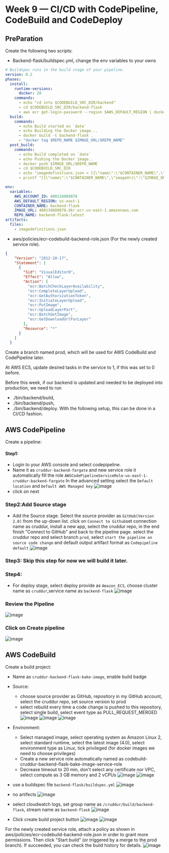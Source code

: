 # Week 9 — CI/CD with CodePipeline, CodeBuild and CodeDeploy

## PreParation
Create the following two scripts:
- Backend-flask/buildspec.yml, change the env variables to your owns
```yaml
# Buildspec runs in the build stage of your pipeline.
version: 0.2
phases:
  install:
    runtime-versions:
      docker: 20
    commands:
      - echo "cd into $CODEBUILD_SRC_DIR/backend"
      - cd $CODEBUILD_SRC_DIR/backend-flask
      - aws ecr get-login-password --region $AWS_DEFAULT_REGION | docker login --username AWS --password-stdin $IMAGE_URL
  build:
    commands:
      - echo Build started on `date`
      - echo Building the Docker image...          
      - docker build -t backend-flask .
      - "docker tag $REPO_NAME $IMAGE_URL/$REPO_NAME"
  post_build:
    commands:
      - echo Build completed on `date`
      - echo Pushing the Docker image..
      - docker push $IMAGE_URL/$REPO_NAME
      - cd $CODEBUILD_SRC_DIR
      - echo "imagedefinitions.json > [{\"name\":\"$CONTAINER_NAME\",\"imageUri\":\"$IMAGE_URL/$REPO_NAME\"}]" > imagedefinitions.json
      - printf "[{\"name\":\"$CONTAINER_NAME\",\"imageUri\":\"$IMAGE_URL/$REPO_NAME\"}]" > imagedefinitions.json

env:
  variables:
    AWS_ACCOUNT_ID: 480134889878
    AWS_DEFAULT_REGION: us-east-1
    CONTAINER_NAME: backend-flask
    IMAGE_URL: 480134889878.dkr.ecr.us-east-1.amazonaws.com
    REPO_NAME: backend-flask:latest
artifacts:
  files:
    - imagedefinitions.json
```    
- aws/policies/ecr-codebuild-backend-role.json (For the newly created service role).
```json
{
    "Version": "2012-10-17",
    "Statement": [
      {
        "Sid": "VisualEditor0",
        "Effect": "Allow",
        "Action": [
          "ecr:BatchCheckLayerAvailability",
          "ecr:CompleteLayerUpload",
          "ecr:GetAuthorizationToken",
          "ecr:InitiateLayerUpload",
          "ecr:PutImage",
          "ecr:UploadLayerPart",
          "ecr:BatchGetImage",
          "ecr:GetDownloadUrlForLayer"
        ],
        "Resource": "*"
      }
    ]
  }
 ``` 

Create a branch named prod, which will be used for AWS CodeBuild and CodePipeline later.

At AWS ECS, update desired tasks in the service to 1, if this was set to 0 before.

Before this week, if our backend is updated and needed to be deployed into production, we need to run 
- ./bin/backend/build, 
- ./bin/backend/push, 
- ./bin/backend/deploy. With the following setup, this can be done in a CI/CD fashion.

## AWS CodePipeline

Create a pipeline:
 #### Step1:
 - Login to your AWS console and select codepipeline.
 - Name it as `cruddur-backend-fargate` and new service role it automatically fill the role `AWSCodePipelineServiceRole-us-east-1-cruddur-backend-fargate`
 In the advanced setting select the `Default location` and `Default AWS Managed key`
 ![image](https://user-images.githubusercontent.com/125069098/235212747-7e2c12b6-6d03-4557-a2a8-28fe99266452.png)
 - click on next
 ### Step2:Add Source stage
 - Add the Source stage. Select the source provider as `GitHub(Version 2.0)` from the up-down list. click on `Connect to Github`set connection name as cruddur, 
   install a new app, select the cruddur repo, in the end finish "Connect to GitHub" and back to the pipeline page.
   select the cruddur repo and select branch `prod`, select `start the pipeline on source code change` and default output artifact format as `Codepipeline default` 
 ![image](https://user-images.githubusercontent.com/125069098/235213716-b5fdb71d-f27a-4485-977a-8691721b0f22.png)
 ### Step3: Skip this step for now we will build it later.
 ### Step4: 
 - For deploy stage, select deploy provide as `Amazon ECS`, choose cluster name as `cruddur`,service name as `backend-flask`
 ![image](https://user-images.githubusercontent.com/125069098/235217198-837ef26f-6bc2-40e0-9bef-a7c27e56f6f8.png)
### Review the Pipeline 
![image](https://user-images.githubusercontent.com/125069098/235217409-97b113eb-19d6-4ec9-9026-c6241642f5e4.png)
### Click on Create pipeline
![image](https://user-images.githubusercontent.com/125069098/235217633-36590f01-9a1e-45b0-a872-0721111e9d3e.png)

 ## AWS CodeBuild
 Create a build project:
 - Name as `cruddur-backend-flask-bake-image`, enable build badge
 - Source:
    - choose source provider as GitHub, repository in my GitHub account, select the cruddur repo, set source version to prod
    - select rebuild every time a code change is pushed to this repository, select single build, select event type as PULL_REQUEST_MERGED
 ![image](https://user-images.githubusercontent.com/125069098/235470897-982ba1a2-ad8c-4b5e-9861-6dd3b2ff7fc5.png)
 ![image](https://user-images.githubusercontent.com/125069098/235472149-e04aa2d1-4b0f-4099-9369-5a1f46a56b0c.png)
 ![image](https://user-images.githubusercontent.com/125069098/235473140-63075dac-8c97-44c3-a05b-8a83b3dd6e13.png)

- Environment:
    - Select managed image, select operating system as Amazon Linux 2, select standard runtime, select the latest image (4.0), select environment type as Linux, 
    tick privileged (for docker images we need to choose privileges)
    - Create a new service role automatically named as codebuild-cruddur-backend-flask-bake-image-service-role
    - Decrease timeout to 20 min, don't select any certificate nor VPC, select compute as 3 GB memory and 2 vCPUs
![image](https://user-images.githubusercontent.com/125069098/235473959-33485af3-06da-4152-b6a6-976af2e85d3a.png)
![image](https://user-images.githubusercontent.com/125069098/235474574-e960018b-6ff8-4262-9d3b-6456f71b959e.png)

- use a buildspec file `backend-flask/buildspec.yml`
![image](https://user-images.githubusercontent.com/125069098/235477745-eaa80f1c-82f6-4656-a474-8f5f9d9b1474.png)

- no artifects
![image](https://user-images.githubusercontent.com/125069098/235477911-eba7c0ed-e347-4740-a102-1201d1ae5a6a.png)

- select cloudwatch logs, set group name as `/cruddur/build/backend-flask`, stream name as `backend-flask`
![image](https://user-images.githubusercontent.com/125069098/235478761-1790bf8a-eba9-4cc0-9dcd-093467e4e469.png)
- Click create build project button
![image](https://user-images.githubusercontent.com/125069098/235479133-8758f01b-2df9-4d05-8746-0459f0833dba.png)
![image](https://user-images.githubusercontent.com/125069098/235479197-d7b027ef-1582-46b7-b3b8-96f9d07b3052.png)

For the newly created service role, attach a policy as shown in aws/policies/ecr-codebuild-backend-role.json in order to grant more permissions. 
Then click "Start build" (or triggered by a merge to the prod branch). If succeeded, you can check the build history for details.
![image](https://user-images.githubusercontent.com/125069098/235481843-df85b4f8-0d29-4f97-aabc-c8e9dd356084.png)


